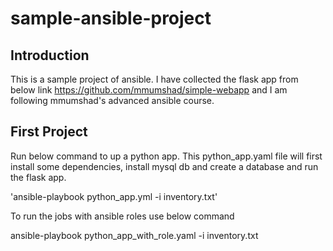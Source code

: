 # sample-ansible-project
## Introduction
This is a sample project of ansible. I have collected the flask app from below link
https://github.com/mmumshad/simple-webapp
and I am following mmumshad's advanced ansible course.

## First Project

Run below command to up a python app. This python_app.yaml file will first install some dependencies, install mysql db and create a database
and run the flask app.

'ansible-playbook python_app.yml -i inventory.txt'


To run the jobs with ansible roles use below command

ansible-playbook python_app_with_role.yaml -i inventory.txt